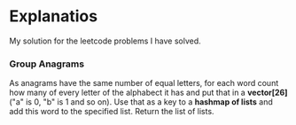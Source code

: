 # Explanatios
My solution for the leetcode problems I have solved.
### Group Anagrams
As anagrams have the same number of equal letters, for each word count how many of every letter of the alphabect it has and put that in a **vector[26]** ("a" is 0, "b" is 1 and so on). Use that as a key to a **hashmap of lists** and add this word to the specified list. Return the list of lists. 

###
